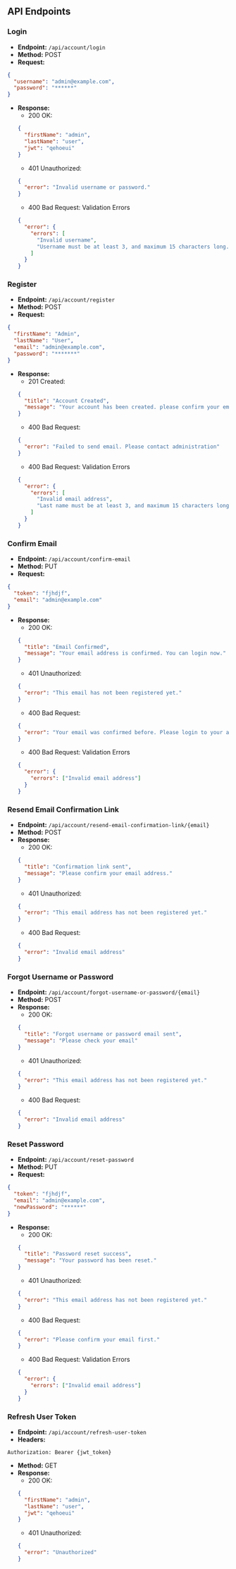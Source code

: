 ## API Endpoints

### Login

- **Endpoint:** `/api/account/login`
- **Method:** POST
- **Request:**

```json
{
  "username": "admin@example.com",
  "password": "******"
}
```

- **Response:**
  - 200 OK:
  ```json
  {
    "firstName": "admin",
    "lastName": "user",
    "jwt": "qehoeui"
  }
  ```
  - 401 Unauthorized:
  ```json
  {
    "error": "Invalid username or password."
  }
  ```
  - 400 Bad Request: Validation Errors
  ```json
  {
    "error": {
      "errors": [
        "Invalid username",
        "Username must be at least 3, and maximum 15 characters long."
      ]
    }
  }
  ```

### Register

- **Endpoint:** `/api/account/register`
- **Method:** POST
- **Request:**

```json
{
  "firstName": "Admin",
  "lastName": "User",
  "email": "admin@example.com",
  "password": "*******"
}
```

- **Response:**
  - 201 Created:
  ```json
  {
    "title": "Account Created",
    "message": "Your account has been created. please confirm your email address."
  }
  ```
  - 400 Bad Request:
  ```json
  {
    "error": "Failed to send email. Please contact administration"
  }
  ```
  - 400 Bad Request: Validation Errors
  ```json
  {
    "error": {
      "errors": [
        "Invalid email address",
        "Last name must be at least 3, and maximum 15 characters long."
      ]
    }
  }
  ```

### Confirm Email

- **Endpoint:** `/api/account/confirm-email`
- **Method:** PUT
- **Request:**

```json
{
  "token": "fjhdjf",
  "email": "admin@example.com"
}
```

- **Response:**
  - 200 OK:
  ```json
  {
    "title": "Email Confirmed",
    "message": "Your email address is confirmed. You can login now."
  }
  ```
  - 401 Unauthorized:
  ```json
  {
    "error": "This email has not been registered yet."
  }
  ```
  - 400 Bad Request:
  ```json
  {
    "error": "Your email was confirmed before. Please login to your account."
  }
  ```
  - 400 Bad Request: Validation Errors
  ```json
  {
    "error": {
      "errors": ["Invalid email address"]
    }
  }
  ```

### Resend Email Confirmation Link

- **Endpoint:** `/api/account/resend-email-confirmation-link/{email}`
- **Method:** POST
- **Response:**
  - 200 OK:
  ```json
  {
    "title": "Confirmation link sent",
    "message": "Please confirm your email address."
  }
  ```
  - 401 Unauthorized:
  ```json
  {
    "error": "This email address has not been registered yet."
  }
  ```
  - 400 Bad Request:
  ```json
  {
    "error": "Invalid email address"
  }
  ```

### Forgot Username or Password

- **Endpoint:** `/api/account/forgot-username-or-password/{email}`
- **Method:** POST
- **Response:**
  - 200 OK:
  ```json
  {
    "title": "Forgot username or password email sent",
    "message": "Please check your email"
  }
  ```
  - 401 Unauthorized:
  ```json
  {
    "error": "This email address has not been registered yet."
  }
  ```
  - 400 Bad Request:
  ```json
  {
    "error": "Invalid email address"
  }
  ```

### Reset Password

- **Endpoint:** `/api/account/reset-password`
- **Method:** PUT
- **Request:**

```json
{
  "token": "fjhdjf",
  "email": "admin@example.com",
  "newPassword": "******"
}
```

- **Response:**
  - 200 OK:
  ```json
  {
    "title": "Password reset success",
    "message": "Your password has been reset."
  }
  ```
  - 401 Unauthorized:
  ```json
  {
    "error": "This email address has not been registered yet."
  }
  ```
  - 400 Bad Request:
  ```json
  {
    "error": "Please confirm your email first."
  }
  ```
  - 400 Bad Request: Validation Errors
  ```json
  {
    "error": {
      "errors": ["Invalid email address"]
    }
  }
  ```

### Refresh User Token

- **Endpoint:** `/api/account/refresh-user-token`
- **Headers:**

```
Authorization: Bearer {jwt_token}

```

- **Method:** GET
- **Response:**
  - 200 OK:
  ```json
  {
    "firstName": "admin",
    "lastName": "user",
    "jwt": "qehoeui"
  }
  ```
  - 401 Unauthorized:
  ```json
  {
    "error": "Unauthorized"
  }
  ```
